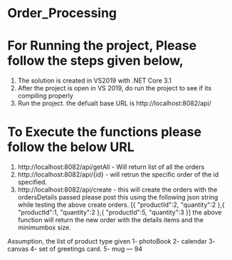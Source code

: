 # Order_Processing

# For Running the project, Please follow the steps given below,
1. The solution is created in VS2019 with .NET Core 3.1 
2. After the project is open in VS 2019, do run the project to see if its compiling properly
3. Run the project. the defualt base URL is http://localhost:8082/api/

# To Execute the functions please follow the below URL
1. http://localhost:8082/api/getAll - Will return list of all the orders
2. http://localhost:8082/api/{id} - will retrun the specific order of the id specified.
3. http://localhost:8082/api/create - this will create the orders with the ordersDetails passed
  please post this using the following json string while testing the above create orders.
    [{
        "productId":2,
        "quantity":2
    },{
        "productId":1,
        "quantity":2
    },{
        "productId":5,
        "quantity":3
    }]
    the above function will return the new order with the details items and the minimumbox size.
   
 
 Assumption, the list of product type given 
 1- photoBook
2- calendar 
3- canvas 
4- set of greetings card.
5- mug — 94 
